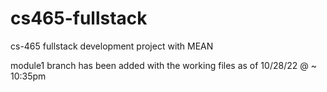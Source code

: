 # cs465-fullstack
cs-465 fullstack development project with MEAN

module1 branch has been added with the working files as of 10/28/22 @ ~ 10:35pm
